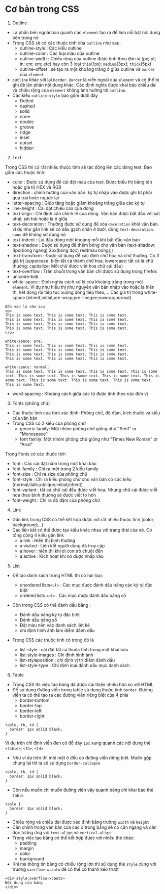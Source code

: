 # Cơ bản trong CSS 
1. Outline 
- Là phần bên ngoài bao quanh các `element` tạo ra để làm nổi bật nội dung bên trong nó 
- Trong CSS sẽ có các thuộc tính của `outline` như sau:
    - outline-style : Các kiểu outline
    - outline-color : Các loại màu của outline
    - outline-width : Chiều rộng của outline được tính theo đơn vị (px; pt; in; cm; em; etc) hay còn 3 loại `thin`(1px); `medium`(3px); `thick`(5px)
    - outline-offset : sẽ tạo ra một khoảng trắng ở giữa outline và `border` của `element`
- `outline` khác với lại `border`. `Border` là viền ngoài của `element` và có thể bị ghi đè lên phần nội dung khác. Các định nghĩa được khai báo chiều dài và chiều rộng của `element` không ảnh hưởng tới `outline`.
- Các kiểu `outline-style` bao gồm dưới đây
    - Dotted
    - dashed
    - solid
    - none
    - double 
    - groove 
    - ridge 
    - inset 
    - outset 
    - hidden
2. Text

Trong CSS thì có rất nhiều thuộc tính sẽ tác động lên các dòng text. Bao gồm các thuộc tính:
- color	: Được sử dụng để cài đặt màu của text. Được biểu thị bằng tên hoặc giá trị HEX và RGB
- direction	: chỉnh hướng của văn bản. ký tự nhập vào được ghi từ phải qua trái hoặc ngược lại 
- letter-spacing : Giúp tăng hoặc giảm khoảng trắng giữa các ký tự 
- line-height : Cài đặt chiều cao của dòng
- text-align : Chỉ định căn chỉnh lề của dòng. Văn bản được bắt đầu với sát phải; sát trái hoặc là ở giữa 
- text-decoration : Thường được sử dụng để xóa `decoration` khỏi văn bản. ví dụ như gắn link sẽ có dấu gạch chân ở dưới, dùng `text-decoration: none` để không sử dụng nó
- text-indent : Lùi đầu dòng một khoảng mỗi khi bắt đầu văn bản
- text-shadow : Được sử dụng để thêm bóng cho văn bản (text-shadow: 3px(bóng ngang) 2px(bóng dọc) red(màu bóng);)
- text-transform : Được sử dụng để xác định chữ hoa và chữ thường. Có 3 giá trị (uppercase: biến tất cả thành chữ hoa; lowercase: tất cả là chữ thường; capitalize: Mỗi chữ được viết hoa chữ cái đầu)
- text-overflow	: Tràn chuỗi trong văn bản chỉ được sử dụng trong firefox
- unicode-bidi : 
- white-space : Định nghĩa cách xử lý của khoảng trắng trong một `element`. Ví dụ như hiểu thị như nguyên văn bản nhập vào hoặc là hiển thị hết dòng rồi tiếp tục xuống dòng tiếp theo,... Các giá trị trong white-space (inherit;initial;pre-wrap;pre-line;pre;nowrap;normal)
```
đầu vào là như sau 
<p>
This is some text. This is some text. This is some text.
This is some text. This is some text. This is some text.
This is some text. This is some text. This is some text.
This is some text. This is some text. This is some text.
</p>
```
```
white-space: pre;
This is some text. This is some text. This is some text.
This is some text. This is some text. This is some text.
This is some text. This is some text. This is some text.
This is some text. This is some text. This is some text.

white-space: normal;
This is some text. This is some text. This is some text. This is some text. This is some text. This is some text. This is some text. This is some text. This is some text. This is some text. This is some text. This is some text.
```
- word-spacing : Khoảng cách giữa các từ được tính theo các đơn vị 

3. Fonts (phông chữ)
- Các thuộc tính của font xác định: Phông chữ, độ đậm, kích thước và kiểu của văn bản
- Trong CSS có 2 kiểu của phông chữ 
    - generic family: Một nhóm phông chữ giống như "Serif" or "Monospace"
    - font family: Một nhóm phông chữ giống như "Times New Roman" or "Arial"

Trong Fonts có các thuộc tính 
- font : Các cài đặt nằm trong một khai báo
- font-family	: Chỉ ra một trong 2 kiểu family
- font-size	: Chỉ ra size của phông chữ 
- font-style	: Chỉ ra kiểu phông chữ cho văn bản có các kiểu (normal;italic;oblique;initial;inherit)
- font-variant	: tất cả chữ cái đều được viết hoa. Nhưng chữ cái được viết hoa theo bình thường sẽ được viết to hơn
- font-weight :  Chỉ ra độ đậm của phông chữ 

4. Link 
- Gắn link trong CSS có thể kết hợp được với rất nhiều thuộc tính (color; background;...)
- Các liên kết có thể được tạo kiểu khác nhau với trạng thái của nó. Có tổng cộng 4 kiểu gắn link
    - a:link : Hiển thị bình thường 
    - a:visited : Liên kết người dùng đã truy cập 
    - a:hover : hiển thị khi di con trỏ chuột đến 
    - a:active : Kích hoạt khi nó được nhấp vào 


5. List 
- Để tạo danh sách trong HTML thì có hai loại:
    - unordered lists`<ul>` : Các mục được đánh dấu bằng các ký tự đặc biệt
    - ordered lists `<ol>` : Các mục được đánh đấu bằng số 

- Còn trong CSS có thể đánh dấu bằng  :
    - Đánh dấu bằng ký tự đặc biệt
    - Đánh dấu bằng số 
    - Đặt màu nền vào danh sách liệt kê
    - chỉ định hình ảnh làm điểm đánh dấu 
- Trong CSS các thuộc tính có trong đó là 
    - list-style : cài đặt tất cả thuộc tính trong một khai báo 
    - list-style-images : Chỉ định hình ảnh
    - list-styleposition : chỉ định vị trí điểm đánh dấu 
    - list-style-type : Chỉ định loại đánh dấu mục danh sách

6. Table 
- Trong CSS thì việc tạo bảng đã được cải thiện nhiều hơn so với HTML 
- Để sử dụng đường viền trong table sử dụng thuộc tính `border`. Đường viền ta có thể tạo ra các đường viền riêng biệt của 4 phía 
    - border-bottom
    - border-top
    - border-left
    - border-right
```
table, th, td {
  border: 1px solid black;
}
```

Ví dụ trên chỉ định viền đen có đồ dày `1px` xung quanh các nội dung thẻ `<table>`; `<th>`; `<td>`

- Như ví dụ trên thì mõi một ô đều có đường viền riêng biệt. Muốn gộp chung lại thì ta sẽ sử dụng `border-collapse`
```
table, th, td {
  border: 1px solid black;
}
```
- Còn nếu muốn chỉ muốn đường viên vây quanh bảng chỉ khai báo thẻ `table`
```
table {
  border: 1px solid black;
}
```
- Chiều rộng và chiều dài được xác định bằng trường `width` và `height`
- Căn chỉnh trong văn bản của các ô trong bảng sẽ có căn ngang và căn dọc tương ứng với `text-align` và `vertical-align`
- Trong việc tạo bảng có thể kết hợp được với nhiều thẻ khác:
    - padding
    - margin 
    - color 
    - background
- Khi mà thông tin bảng có chiều rộng lớn thì sử dụng thẻ `style` cùng với trường `overflow-x:auto` để có thể có thanh kéo trượt
```
<div style:overflow-x:auto>
Nội dung của bảng 
</div>
```
